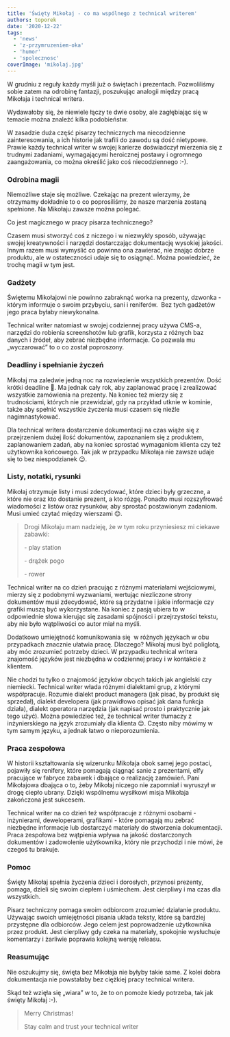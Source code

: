 ```yaml
---
title: 'Święty Mikołaj - co ma wspólnego z technical writerem'
authors: toporek
date: '2020-12-22'
tags:
  - 'news'
  - 'z-przymruzeniem-oka'
  - 'humor'
  - 'spolecznosc'
coverImage: 'mikolaj.jpg'
---
```


W grudniu z reguły każdy myśli już o świętach i prezentach. Pozwoliliśmy sobie
zatem na odrobinę fantazji, poszukując analogii między pracą Mikołaja i
technical writera.

<!--truncate-->

Wydawałoby się, że niewiele łączy te dwie osoby, ale zagłębiając się w temacie
można znaleźć kilka podobieństw.

W zasadzie duża część pisarzy technicznych ma niecodzienne zainteresowania, a
ich historie jak trafili do zawodu są dość nietypowe. Prawie każdy technical
writer w swojej karierze doświadczył mierzenia się z trudnymi zadaniami,
wymagającymi heroicznej postawy i ogromnego zaangażowania, co można określić
jako coś niecodziennego :-).

### **Odrobina magii**

Niemożliwe staje się możliwe. Czekając na prezent wierzymy, że otrzymamy
dokładnie to o co poprosiliśmy, że nasze marzenia zostaną spełnione. Na Mikołaju
zawsze można polegać.

Co jest magicznego w pracy pisarza technicznego?

Czasem musi stworzyć coś z niczego i w niezwykły sposób, używając swojej
kreatywności i narzędzi dostarczając dokumentację wysokiej jakości. Innym razem
musi wymyślić co powinna ona zawierać, nie znając dobrze produktu, ale w
ostateczności udaje się to osiągnąć. Można powiedzieć, że trochę magii w tym
jest.

### **Gadżety**

Świętemu Mikołajowi nie powinno zabraknąć worka na prezenty, dzwonka - którym
informuje o swoim przybyciu, sani i reniferów.  Bez tych gadżetów jego praca
byłaby niewykonalna.

Technical writer natomiast w swojej codziennej pracy używa CMS-a, narzędzi do
robienia screenshotów lub grafik, korzysta z różnych baz danych i źródeł, aby
zebrać niezbędne informacje. Co pozwala mu „wyczarować” to o co został
poproszony.

### **Deadliny i spełnianie życzeń**

Mikołaj ma zaledwie jedną noc na rozwiezienie wszystkich prezentów. Dość krótki
deadline 🤔. Ma jednak cały rok, aby zaplanować pracę i zrealizować wszystkie
zamówienia na prezenty. Na koniec też mierzy się z trudnościami, których nie
przewidział, gdy na przykład utknie w kominie, także aby spełnić wszystkie
życzenia musi czasem się nieźle nagimnastykować.

Dla technical writera dostarczenie dokumentacji na czas wiąże się z przejrzeniem
dużej ilość dokumentów, zapoznaniem się z produktem, zaplanowaniem zadań, aby na
koniec sprostać wymaganiom klienta czy też użytkownika końcowego. Tak jak w
przypadku Mikołaja nie zawsze udaje się to bez niespodzianek 😉.

### **Listy, notatki, rysunki**

Mikołaj otrzymuje listy i musi zdecydować, które dzieci były grzeczne, a które
nie oraz kto dostanie prezent, a kto rózgę. Ponadto musi rozszyfrować wiadomości
z listów oraz rysunków, aby sprostać postawionym zadaniom. Musi umieć czytać
między wierszami 😊.

> Drogi Mikołaju mam nadzieję, że w tym roku przyniesiesz mi ciekawe zabawki:
>
> \- play station
>
> \- drążek pogo
>
> \- rower

Technical writer na co dzień pracując z różnymi materiałami wejściowymi, mierzy
się z podobnymi wyzwaniami, wertując niezliczone strony dokumentów musi
zdecydować, które są przydatne i jakie informacje czy grafiki muszą być
wykorzystane. Na koniec z pasją ubiera to w odpowiednie słowa kierując się
zasadami spójności i przejrzystości tekstu, aby nie było wątpliwości co autor
miał na myśli.

Dodatkowo umiejętność komunikowania się  w różnych językach w obu przypadkach
znacznie ułatwia pracę. Dlaczego? Mikołaj musi być poliglotą, aby móc zrozumieć
potrzeby dzieci. W przypadku technical writera znajomość języków jest niezbędna
w codziennej pracy i w kontakcie z klientem.

Nie chodzi tu tylko o znajomość języków obcych takich jak angielski czy
niemiecki. Technical writer włada różnymi dialektami grup, z którymi
współpracuje. Rozumie dialekt product managera (jak pisać, by produkt się
sprzedał), dialekt developera (jak prawidłowo opisać jak dana funkcja działa),
dialekt operatora narzędzia (jak napisać prosto i praktycznie jak tego użyć).
Można powiedzieć też, że technical writer tłumaczy z inżynierskiego na język
zrozumiały dla klienta 😊. Często niby mówimy w tym samym języku, a jednak łatwo
o nieporozumienia.

### **Praca zespołowa**

W historii kształtowania się wizerunku Mikołaja obok samej jego postaci,
pojawiły się renifery, które pomagają ciągnąć sanie z prezentami, elfy pracujące
w fabryce zabawek i dbające o realizację zamówień. Pani Mikołajowa dbająca o to,
żeby Mikołaj niczego nie zapomniał i wyruszył w drogę ciepło ubrany. Dzięki
wspólnemu wysiłkowi misja Mikołaja zakończona jest sukcesem.

Technical writer na co dzień też współpracuje z różnymi osobami - inżynierami,
deweloperami, grafikami - które pomagają mu zebrać niezbędne informacje lub
dostarczyć materiały do stworzenia dokumentacji. Praca zespołowa bez wątpienia
wpływa na jakość dostarczonych dokumentów i zadowolenie użytkownika, który nie
przychodzi i nie mówi, że czegoś tu brakuje.

### **Pomoc**  

Święty Mikołaj spełnia życzenia dzieci i dorosłych, przynosi prezenty, pomaga,
dzieli się swoim ciepłem i uśmiechem. Jest cierpliwy i ma czas dla wszystkich.

Pisarz techniczny pomaga swoim odbiorcom zrozumieć działanie produktu. Używając
swoich umiejętności pisania układa teksty, które są bardziej przystępne dla
odbiorców. Jego celem jest poprowadzenie użytkownika przez produkt. Jest
cierpliwy gdy czeka na materiały, spokojnie wysłuchuje komentarzy i żarliwie
poprawia kolejną wersję releasu.

### **Reasumując**

Nie oszukujmy się, święta bez Mikołaja nie byłyby takie same. Z kolei dobra
dokumentacja nie powstałaby bez ciężkiej pracy technical writera.

Skąd też wzięła się „wiara” w to, że to on pomoże kiedy potrzeba, tak jak święty
Mikołaj :-).

> Merry Christmas!
>
> Stay calm and trust your technical writer
